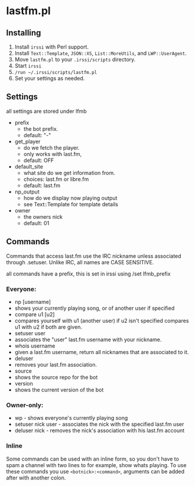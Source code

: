 # lastfm.pl



## Installing

 1. Install `irssi` with Perl support.
 2. Install `Text::Template`, `JSON::XS`, `List::MoreUtils`, and `LWP::UserAgent`.
 3. Move `lastfm.pl` to your `.irssi/scripts` directory.
 4. Start `irssi`
 5. `/run ~/.irssi/scripts/lastfm.pl`
 6. Set your settings as needed.

## Settings
all settings are stored under lfmb

 - prefix
   - the bot prefix. 
   - default: "-"
 - get_player
   - do we fetch the player. 
   - only works with last.fm, 
   - default: OFF
 - default_site 
   - what site do we get information from. 
   - choices: last.fm or libre.fm
   - default: last.fm
 - np_output 
   - how do we display now playing output
   - see Text::Template for template details
 - owner  
   - the owners nick
   - default: 01 

## Commands 

Commands that access last.fm use the IRC nickname unless associated through .setuser.
Unlike IRC, all names are CASE SENSITIVE.

all commands have a prefix, this is set in irssi using /set lfmb_prefix <prefix>

### Everyone:
  - np [username]     
   - shows your currently playing song, or of another user if specified
  - compare u1 [u2]
   - compares yourself with u1 (another user) if u2 isn't specified compares u1 with u2 if both are given.
  - setuser user
   - associates the "user" last.fm username with your nickname.
  - whois username
   - given a last.fm username, return all nicknames that are associated to it.
  - deluser
   - removes your last.fm association.
  - source 
   - shows the source repo for the bot
  - version
   - shows the current version of the bot 

### Owner-only:
 - wp                - shows everyone's currently playing song
 - setuser nick user - associates the nick with the specified last.fm user
 - deluser nick      - removes the nick's association with his last.fm account

### Inline
 
 Some commands can be used with an inline form, so 
 you don't have to spam a channel with two lines to for example, show whats playing.
 To use these commands you use `<botnick>:<command>`, arguments can be added after 
 with another colon. 

